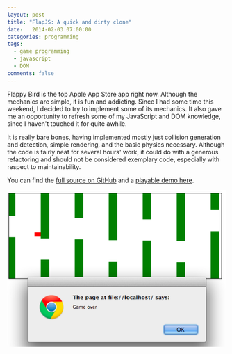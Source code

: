 ```yaml
---
layout: post
title: "FlapJS: A quick and dirty clone"
date:   2014-02-03 07:00:00
categories: programming
tags:
  - game programming
  - javascript
  - DOM
comments: false
---
```


Flappy Bird is the top Apple App Store app right now. Although the
mechanics are simple, it is fun and addicting. Since I had some time
this weekend, I decided to try to implement some of its mechanics. It
also gave me an opportunity to refresh some of my JavaScript and DOM
knowledge, since I haven't touched it for quite awhile. 

It is really bare bones, having implemented mostly just collision
generation and detection, simple rendering, and the basic physics
necessary. Although the code is fairly neat for several hours' work, it
could do with a generous refactoring and should not be considered
exemplary code, especially with respect to maintainability.

You can find the 
[full source on GitHub](https://github.com/jamiely/flapjs) 
and a 
[playable demo here](http://blog.jamie.ly/flapjs/).

![Screenshot](/assets/2014-02-03-flapjs_532364d.png)

